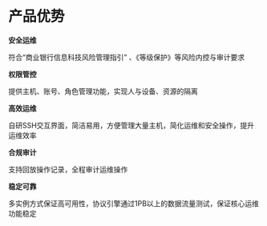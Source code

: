 # 产品优势

**安全运维**

符合“商业银行信息科技风险管理指引” 、《等级保护》等风险内控与审计要求

**权限管控**

提供主机、账号、角色管理功能，实现人与设备、资源的隔离

**高效运维**

自研SSH交互界面，简洁易用，方便管理大量主机，简化运维和安全操作，提升运维效率

**合规审计**

支持回放操作记录，全程审计运维操作

**稳定可靠**

多实例方式保证高可用性，协议引擎通过1PB以上的数据流量测试，保证核心运维功能稳定

